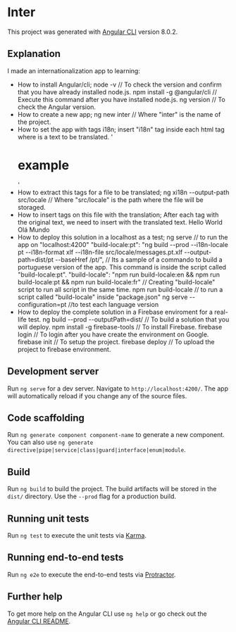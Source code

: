 # Inter

This project was generated with [Angular CLI](https://github.com/angular/angular-cli) version 8.0.2.

## Explanation

I made an internationalization app to learning:

- How to install Angular/cli;
	node -v // To check the version and confirm that you have already installed node.js.
	npm install -g @angular/cli // Execute this command after you have installed node.js.
	ng version // To check the Angular version.
- How to create a new app;
	ng new inter // Where "inter" is the name of the project.
- How  to set the app with tags i18n;
	insert "i18n" tag inside each html tag where is a text to be translated.
	'<h1 i18n>example</h1>'  
- How to extract this tags for a file to be translated;
	ng xi18n --output-path src/locale // Where "src/locale" is the path where the file will be storaged.
- How to insert <target> tags on this file with the translation;
	After each <source></source> tag with the original text, we need to insert <target></target> 
		with the translated text.
	<source>Hello World</source>
        <target>Olá Mundo</target>
- How to deploy this solution in a localhost as a test;
	ng serve // to run the app on "localhost:4200"
	"build-locale:pt": "ng build --prod --i18n-locale pt --i18n-format xlf --i18n-file src/locale/messages.pt.xlf --output-path=dist/pt --baseHref /pt/",
		// Its a sample of a commando to build a portuguese version of the app. This command is inside the script called "build-locale:pt".
	"build-locale": "npm run build-locale:en && npm run build-locale:pt && npm run build-locale:fr"
		// Creating "build-locale" script to run all script in the same time.
	npm run build-locale // to run a script called "build-locale" inside "package.json"
	ng serve --configuration=pt //to test each language version
- How to deploy the complete solution in a Firebase enviroment for a real-life test.
	ng build --prod --outputPath=dist/ // To build a solution that you will deploy.
	npm install -g firebase-tools // To install Firebase.
	firebase login // To login after you have create the environment on Google.
	firebase init // To setup the project.
	firebase deploy // To upload the project to firebase environment.

## Development server

Run `ng serve` for a dev server. Navigate to `http://localhost:4200/`. The app will automatically reload if you change any of the source files.

## Code scaffolding

Run `ng generate component component-name` to generate a new component. You can also use `ng generate directive|pipe|service|class|guard|interface|enum|module`.

## Build

Run `ng build` to build the project. The build artifacts will be stored in the `dist/` directory. Use the `--prod` flag for a production build.

## Running unit tests

Run `ng test` to execute the unit tests via [Karma](https://karma-runner.github.io).

## Running end-to-end tests

Run `ng e2e` to execute the end-to-end tests via [Protractor](http://www.protractortest.org/).

## Further help

To get more help on the Angular CLI use `ng help` or go check out the [Angular CLI README](https://github.com/angular/angular-cli/blob/master/README.md).
